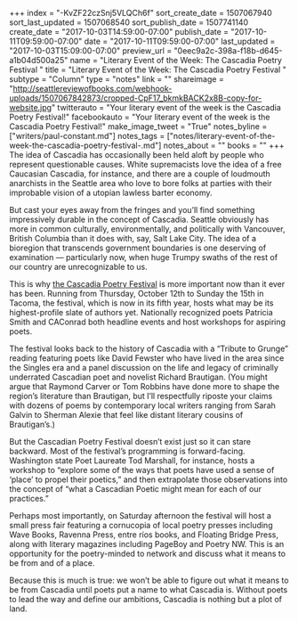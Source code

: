 +++
index = "-KvZF22czSnj5VLQCh6f"
sort_create_date = 1507067940
sort_last_updated = 1507068540
sort_publish_date = 1507741140
create_date = "2017-10-03T14:59:00-07:00"
publish_date = "2017-10-11T09:59:00-07:00"
date = "2017-10-11T09:59:00-07:00"
last_updated = "2017-10-03T15:09:00-07:00"
preview_url = "0eec9a2c-398a-f18b-d645-a1b04d500a25"
name = "Literary Event of the Week: The Cascadia Poetry Festival "
title = "Literary Event of the Week: The Cascadia Poetry Festival "
subtype = "Column"
type = "notes"
link = ""
shareimage = "http://seattlereviewofbooks.com/webhook-uploads/1507067842873/cropped-CpF17_bkmkBACK2x8B-copy-for-website.jpg"
twitterauto = "Your literary event of the week is the Cascadia Poetry Festival!"
facebookauto = "Your literary event of the week is the Cascadia Poetry Festival!"
make_image_tweet = "True"
notes_byline = ["writers/paul-constant.md"]
notes_tags = ["notes/literary-event-of-the-week-the-cascadia-poetry-festival-.md"]
notes_about = ""
books = ""
+++
The idea of Cascadia has occasionally been held aloft by people who represent questionable causes. White supremacists love the idea of a free Caucasian Cascadia, for instance, and there are a couple of loudmouth anarchists in the Seattle area who love to bore folks at parties with their improbable vision of a utopian lawless barter economy.

But cast your eyes away from the fringes and you’ll find something impressively durable in the concept of Cascadia. Seattle obviously has more in common culturally, environmentally, and politically with Vancouver, British Columbia than it does with, say, Salt Lake City. The idea of a bioregion that transcends government boundaries is one deserving of examination — particularly now, when huge Trumpy swaths of the rest of our country are unrecognizable to us.

This is why [the Cascadia Poetry Festival](http://cascadiapoetryfestival.org/2017-schedule/) is more important now than it ever has been. Running from Thursday, October 12th to Sunday the 15th in Tacoma, the festival, which is now in its fifth year, hosts what may be its highest-profile slate of authors yet. Nationally recognized poets Patricia Smith and CAConrad both headline events and host workshops for aspiring poets.

The festival looks back to the history of Cascadia with a “Tribute to Grunge” reading featuring poets like David Fewster who have lived in the area since the Singles era and a panel discussion on the life and legacy of criminally underrated Cascadian poet and novelist Richard Brautigan. (You might argue that Raymond Carver or Tom Robbins have done more to shape the region’s literature than Brautigan, but I’ll respectfully riposte your claims with dozens of poems by contemporary local writers ranging from Sarah Galvin to Sherman Alexie that feel like distant literary cousins of Brautigan’s.)

But the Cascadian Poetry Festival doesn’t exist just so it can stare backward. Most of the festival’s programming is forward-facing. Washington state Poet Laureate Tod Marshall, for instance, hosts a workshop to “explore some of the ways that poets have used a sense of ‘place’ to propel their poetics,” and then extrapolate those observations into the concept of “what a Cascadian Poetic might mean for each of our practices.” 

Perhaps most importantly, on Saturday afternoon the festival will host a small press fair featuring a cornucopia of local poetry presses including Wave Books, Ravenna Press, entre ríos books, and Floating Bridge Press, along with literary magazines including PageBoy and Poetry NW. This is an opportunity for the poetry-minded to network and discuss what it means to be from and of a place. 

Because this is much is true: we won’t be able to figure out what it means to be from Cascadia until poets put a name to what Cascadia is. Without poets to lead the way and define our ambitions, Cascadia is nothing but a plot of land.
